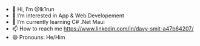- 👋 Hi, I’m @Ik1run
- 👀 I’m interested in App & Web Developement
- 🌱 I’m currently learning C# .Net Maui
- 📫 How to reach me https://www.linkedin.com/in/davy-smit-a47b64207/
- 😄 Pronouns: He/Him

<!---
Ik1run/Ik1run is a ✨ special ✨ repository because its `README.md` (this file) appears on your GitHub profile.
You can click the Preview link to take a look at your changes.
--->
